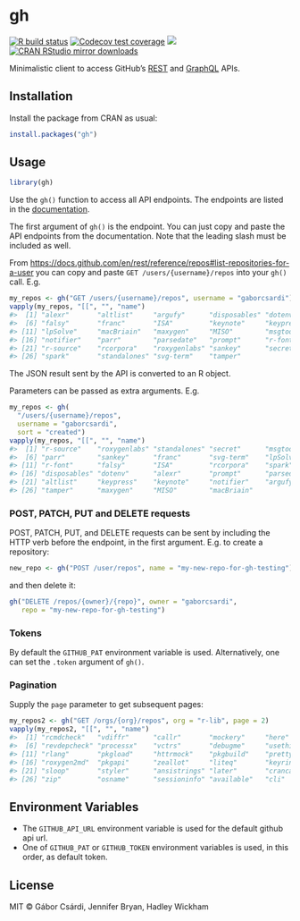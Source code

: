 
<!-- README.md is generated from README.Rmd. Please edit that file -->

# gh

<!-- badges: start -->

[![R build
status](https://github.com/r-lib/gh/workflows/R-CMD-check/badge.svg)](https://github.com/r-lib/gh/actions)
[![Codecov test
coverage](https://codecov.io/gh/r-lib/gh/branch/master/graph/badge.svg)](https://codecov.io/gh/r-lib/gh?branch=master)
[![](http://www.r-pkg.org/badges/version/gh)](http://www.r-pkg.org/pkg/gh)
[![CRAN RStudio mirror
downloads](http://cranlogs.r-pkg.org/badges/gh)](http://www.r-pkg.org/pkg/gh)
<!-- badges: end -->

Minimalistic client to access GitHub’s
[REST](https://docs.github.com/en/rest) and
[GraphQL](https://docs.github.com/en/graphql) APIs.

## Installation

Install the package from CRAN as usual:

``` r
install.packages("gh")
```

## Usage

``` r
library(gh)
```

Use the `gh()` function to access all API endpoints. The endpoints are
listed in the [documentation](https://docs.github.com/en/rest).

The first argument of `gh()` is the endpoint. You can just copy and
paste the API endpoints from the documentation. Note that the leading
slash must be included as well.

From
<https://docs.github.com/en/rest/reference/repos#list-repositories-for-a-user>
you can copy and paste `GET /users/{username}/repos` into your `gh()`
call. E.g.

``` r
my_repos <- gh("GET /users/{username}/repos", username = "gaborcsardi")
vapply(my_repos, "[[", "", "name")
#>  [1] "alexr"       "altlist"     "argufy"      "disposables" "dotenv"     
#>  [6] "falsy"       "franc"       "ISA"         "keynote"     "keypress"   
#> [11] "lpSolve"     "macBriain"   "maxygen"     "MISO"        "msgtools"   
#> [16] "notifier"    "parr"        "parsedate"   "prompt"      "r-font"     
#> [21] "r-source"    "rcorpora"    "roxygenlabs" "sankey"      "secret"     
#> [26] "spark"       "standalones" "svg-term"    "tamper"
```

The JSON result sent by the API is converted to an R object.

Parameters can be passed as extra arguments. E.g.

``` r
my_repos <- gh(
  "/users/{username}/repos",
  username = "gaborcsardi",
  sort = "created")
vapply(my_repos, "[[", "", "name")
#>  [1] "r-source"    "roxygenlabs" "standalones" "secret"      "msgtools"   
#>  [6] "parr"        "sankey"      "franc"       "svg-term"    "lpSolve"    
#> [11] "r-font"      "falsy"       "ISA"         "rcorpora"    "spark"      
#> [16] "disposables" "dotenv"      "alexr"       "prompt"      "parsedate"  
#> [21] "altlist"     "keypress"    "keynote"     "notifier"    "argufy"     
#> [26] "tamper"      "maxygen"     "MISO"        "macBriain"
```

### POST, PATCH, PUT and DELETE requests

POST, PATCH, PUT, and DELETE requests can be sent by including the HTTP
verb before the endpoint, in the first argument. E.g. to create a
repository:

``` r
new_repo <- gh("POST /user/repos", name = "my-new-repo-for-gh-testing")
```

and then delete it:

``` r
gh("DELETE /repos/{owner}/{repo}", owner = "gaborcsardi",
   repo = "my-new-repo-for-gh-testing")
```

### Tokens

By default the `GITHUB_PAT` environment variable is used. Alternatively,
one can set the `.token` argument of `gh()`.

### Pagination

Supply the `page` parameter to get subsequent pages:

``` r
my_repos2 <- gh("GET /orgs/{org}/repos", org = "r-lib", page = 2)
vapply(my_repos2, "[[", "", "name")
#>  [1] "rcmdcheck"   "vdiffr"      "callr"       "mockery"     "here"       
#>  [6] "revdepcheck" "processx"    "vctrs"       "debugme"     "usethis"    
#> [11] "rlang"       "pkgload"     "httrmock"    "pkgbuild"    "prettycode" 
#> [16] "roxygen2md"  "pkgapi"      "zeallot"     "liteq"       "keyring"    
#> [21] "sloop"       "styler"      "ansistrings" "later"       "crancache"  
#> [26] "zip"         "osname"      "sessioninfo" "available"   "cli"
```

## Environment Variables

  - The `GITHUB_API_URL` environment variable is used for the default
    github api url.
  - One of `GITHUB_PAT` or `GITHUB_TOKEN` environment variables is used,
    in this order, as default token.

## License

MIT © Gábor Csárdi, Jennifer Bryan, Hadley Wickham

